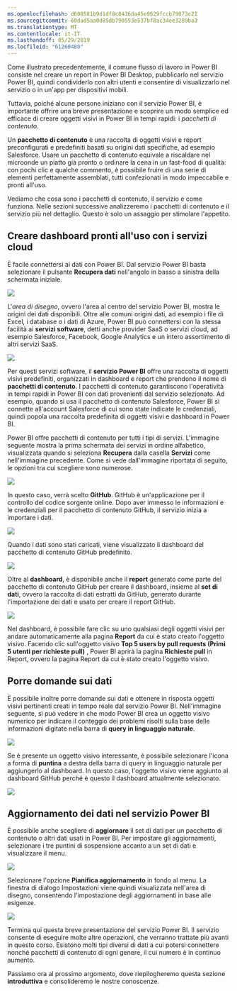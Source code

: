 ```yaml
---
ms.openlocfilehash: d600581b9d1df8c8436da45e9629fccb79873c21
ms.sourcegitcommit: 60dad5aa0d85db790553e537bf8ac34ee3289ba3
ms.translationtype: MT
ms.contentlocale: it-IT
ms.lasthandoff: 05/29/2019
ms.locfileid: "61260480"
---
```

Come illustrato precedentemente, il comune flusso di lavoro in Power BI consiste nel creare un report in Power BI Desktop, pubblicarlo nel servizio Power BI, quindi condividerlo con altri utenti e consentire di visualizzarlo nel servizio o in un'app per dispositivi mobili.

Tuttavia, poiché alcune persone iniziano con il servizio Power BI, è importante offrire una breve presentazione e scoprire un modo semplice ed efficace di creare oggetti visivi in Power BI in tempi rapidi: i *pacchetti di contenuto*.

Un **pacchetto di contenuto** è una raccolta di oggetti visivi e report preconfigurati e predefiniti basati su origini dati specifiche, ad esempio Salesforce. Usare un pacchetto di contenuto equivale a riscaldare nel microonde un piatto già pronto o ordinare la cena in un fast-food di qualità: con pochi clic e qualche commento, è possibile fruire di una serie di elementi perfettamente assemblati, tutti confezionati in modo impeccabile e pronti all'uso.

Vediamo che cosa sono i pacchetti di contenuto, il servizio e come funziona. Nelle sezioni successive analizzeremo i pacchetti di contenuto e il servizio più nel dettaglio. Questo è solo un assaggio per stimolare l'appetito.

## <a name="create-out-of-the-box-dashboards-with-cloud-services"></a>Creare dashboard pronti all'uso con i servizi cloud
È facile connettersi ai dati con Power BI. Dal servizio Power BI basta selezionare il pulsante **Recupera dati** nell'angolo in basso a sinistra della schermata iniziale.

![](media/0-3-dashboards-cloud-services/c0a3_1.png)

L'*area di disegno*, ovvero l'area al centro del servizio Power BI, mostra le origini dei dati disponibili. Oltre alle comuni origini dati, ad esempio i file di Excel, i database o i dati di Azure, Power BI può connettersi con la stessa facilità ai **servizi software**, detti anche provider SaaS o servizi cloud, ad esempio Salesforce, Facebook, Google Analytics e un intero assortimento di altri servizi SaaS.

![](media/0-3-dashboards-cloud-services/c0a3_2.png)

Per questi servizi software, il **servizio Power BI** offre una raccolta di oggetti visivi predefiniti, organizzati in dashboard e report che prendono il nome di **pacchetti di contenuto**. I pacchetti di contenuto garantiscono l'operatività in tempi rapidi in Power BI con dati provenienti dal servizio selezionato. Ad esempio, quando si usa il pacchetto di contenuto Salesforce, Power BI si connette all'account Salesforce di cui sono state indicate le credenziali, quindi popola una raccolta predefinita di oggetti visivi e dashboard in Power BI.

Power BI offre pacchetti di contenuto per tutti i tipi di servizi. L'immagine seguente mostra la prima schermata dei servizi in ordine alfabetico, visualizzata quando si seleziona **Recupera** dalla casella **Servizi** come nell'immagine precedente. Come si vede dall'immagine riportata di seguito, le opzioni tra cui scegliere sono numerose.

![](media/0-3-dashboards-cloud-services/c0a3_3.png)

In questo caso, verrà scelto **GitHub**. GitHub è un'applicazione per il controllo del codice sorgente online. Dopo aver immesso le informazioni e le credenziali per il pacchetto di contenuto GitHub, il servizio inizia a importare i dati.

![](media/0-3-dashboards-cloud-services/c0a3_4.png)

Quando i dati sono stati caricati, viene visualizzato il dashboard del pacchetto di contenuto GitHub predefinito.

![](media/0-3-dashboards-cloud-services/c0a3_5.png)

Oltre al **dashboard**, è disponibile anche il **report** generato come parte del pacchetto di contenuto GitHub per creare il dashboard, insieme al **set di dati**, ovvero la raccolta di dati estratti da GitHub, generato durante l'importazione dei dati e usato per creare il report GitHub.

![](media/0-3-dashboards-cloud-services/c0a3_6.png)

Nel dashboard, è possibile fare clic su uno qualsiasi degli oggetti visivi per andare automaticamente alla pagina **Report** da cui è stato creato l'oggetto visivo. Facendo clic sull'oggetto visivo **Top 5 users by pull requests (Primi 5 utenti per richieste pull)** , Power BI aprirà la pagina **Richieste pull** in Report, ovvero la pagina Report da cui è stato creato l'oggetto visivo.

## <a name="asking-questions-of-your-data"></a>Porre domande sui dati
È possibile inoltre porre domande sui dati e ottenere in risposta oggetti visivi pertinenti creati in tempo reale dal servizio Power BI. Nell'immagine seguente, si può vedere in che modo Power BI crea un oggetto visivo numerico per indicare il conteggio dei problemi risolti sulla base delle informazioni digitate nella barra di **query in linguaggio naturale**.

![](media/0-3-dashboards-cloud-services/c0a3_7.png)

Se è presente un oggetto visivo interessante, è possibile selezionare l'icona a forma di **puntina** a destra della barra di query in linguaggio naturale per aggiungerlo al dashboard. In questo caso, l'oggetto visivo viene aggiunto al dashboard GitHub perché è questo il dashboard attualmente selezionato.

![](media/0-3-dashboards-cloud-services/c0a3_8.png)

## <a name="refreshing-data-in-the-power-bi-service"></a>Aggiornamento dei dati nel servizio Power BI
È possibile anche scegliere di **aggiornare** il set di dati per un pacchetto di contenuto o altri dati usati in Power BI. Per impostare gli aggiornamenti, selezionare i tre puntini di sospensione accanto a un set di dati e visualizzare il menu.

![](media/0-3-dashboards-cloud-services/c0a3_9.png)

Selezionare l'opzione **Pianifica aggiornamento** in fondo al menu. La finestra di dialogo Impostazioni viene quindi visualizzata nell'area di disegno, consentendo l'impostazione degli aggiornamenti in base alle esigenze.

![](media/0-3-dashboards-cloud-services/c0a3_10.png)

Termina qui questa breve presentazione del servizio Power BI. Il servizio consente di eseguire molte altre operazioni, che verranno trattate più avanti in questo corso. Esistono molti tipi diversi di dati a cui potersi connettere nonché pacchetti di contenuto di ogni genere, il cui numero è in continuo aumento.

Passiamo ora al prossimo argomento, dove riepilogheremo questa sezione **introduttiva** e consolideremo le nostre conoscenze.

